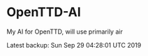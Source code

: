 # OpenTTD-AI
My AI for OpenTTD, will use primarily air

Latest backup: Sun Sep 29 04:28:01 UTC 2019
